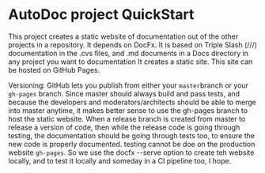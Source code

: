 # AutoDoc project QuickStart
This project creates a static website of documentation out of the other projects in a repository.
It depends on DocFx. 
It is based on Triple Slash (///) documentation in the .cvs files, and .md documents in a Docs directory in any project you want to documentation
It creates a static site.
This site can be hosted on GitHub Pages.

Versioning:
GitHub lets you publish from either your `master`branch or your `gh-pages` branch. Since master should always build and pass tests, and because the developers and moderators/architects should be able to merge into master anytime, it makes better sense to use the gh-pages branch to host the static website. When a release branch is created from master to release a version of code, then while the release code is going through testing, the documentation should be going through tests too, to ensure the new code is properly documented. testing cannot be doe on the production website `gh-pages`. So we use the docfx --serve option to create teh website locally, and to test it locally and someday in a CI pipeline too, I hope.